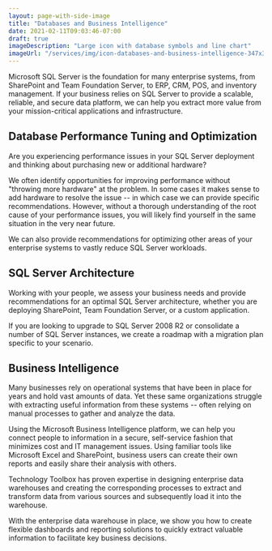 ```yaml
---
layout: page-with-side-image
title: "Databases and Business Intelligence"
date: 2021-02-11T09:03:46-07:00
draft: true
imageDescription: "Large icon with database symbols and line chart"
imageUrl: "/services/img/icon-databases-and-business-intelligence-347x346.jpg"
---
```


Microsoft SQL Server is the foundation for many enterprise systems, from
SharePoint and Team Foundation Server, to ERP, CRM, POS, and inventory
management. If your business relies on SQL Server to provide a scalable,
reliable, and secure data platform, we can help you extract more value from your
mission-critical applications and infrastructure.

## Database Performance Tuning and Optimization

Are you experiencing performance issues in your SQL Server deployment and
thinking about purchasing new or additional hardware?

We often identify opportunities for improving performance without "throwing more
hardware" at the problem. In some cases it makes sense to add hardware to
resolve the issue -- in which case we can provide specific recommendations.
However, without a thorough understanding of the root cause of your performance
issues, you will likely find yourself in the same situation in the very near
future.

We can also provide recommendations for optimizing other areas of your
enterprise systems to vastly reduce SQL Server workloads.

## SQL Server Architecture

Working with your people, we assess your business needs and provide
recommendations for an optimal SQL Server architecture, whether you are
deploying SharePoint, Team Foundation Server, or a custom application.

If you are looking to upgrade to SQL Server 2008 R2 or consolidate a number of
SQL Server instances, we create a roadmap with a migration plan specific to your
scenario.

## Business Intelligence

Many businesses rely on operational systems that have been in place for years
and hold vast amounts of data. Yet these same organizations struggle with
extracting useful information from these systems -- often relying on manual
processes to gather and analyze the data.

Using the Microsoft Business Intelligence platform, we can help you connect
people to information in a secure, self-service fashion that minimizes cost and
IT management issues. Using familiar tools like Microsoft Excel and SharePoint,
business users can create their own reports and easily share their analysis with
others.

Technology Toolbox has proven expertise in designing enterprise data warehouses
and creating the corresponding processes to extract and transform data from
various sources and subsequently load it into the warehouse.

With the enterprise data warehouse in place, we show you how to create flexible
dashboards and reporting solutions to quickly extract valuable information to
facilitate key business decisions.
